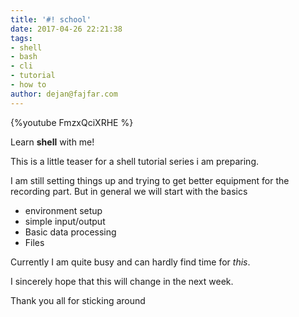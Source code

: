 ```yaml
---
title: '#! school'
date: 2017-04-26 22:21:38
tags:
- shell
- bash
- cli
- tutorial
- how to
author: dejan@fajfar.com
---
```


{%youtube FmzxQciXRHE %}

Learn __shell__ with me!

<!-- more -->

This is a little teaser for a shell tutorial series i am preparing.

I am still setting things up and trying to get better equipment for the recording part. But in general we will start
with the basics

* environment setup
* simple input/output
* Basic data processing
* Files

Currently I am quite busy and can hardly find time for _this_.

I sincerely hope that this will change in the next week.

Thank you all for sticking around
